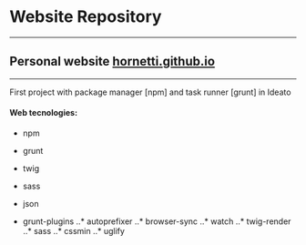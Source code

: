 # Website Repository

---
## Personal website [hornetti.github.io]
---

First project with package manager [npm] and task runner [grunt] in Ideato

#### Web tecnologies: 
* npm
* grunt
* twig
* sass
* json

* grunt-plugins
..* autoprefixer
..* browser-sync
..* watch
..* twig-render
..* sass
..* cssmin
..* uglify

[hornetti.github.io]: https://hornetti.github.io/website/build/